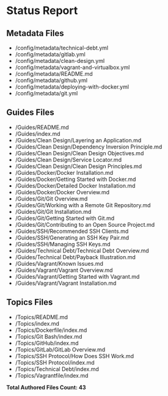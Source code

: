 # Status Report

## Metadata Files

  - /config/metadata/technical-debt.yml  
  - /config/metadata/gitlab.yml  
  - /config/metadata/clean-design.yml  
  - /config/metadata/vagrant-and-virtualbox.yml  
  - /config/metadata/README.md  
  - /config/metadata/github.yml  
  - /config/metadata/deploying-with-docker.yml  
  - /config/metadata/git.yml  

## Guides Files

  - /Guides/README.md  
  - /Guides/index.md  
  - /Guides/Clean Design/Layering an Application.md  
  - /Guides/Clean Design/Dependency Inversion Principle.md  
  - /Guides/Clean Design/Clean Design Objectives.md  
  - /Guides/Clean Design/Service Locator.md  
  - /Guides/Clean Design/Clean Design Principles.md  
  - /Guides/Docker/Docker Installation.md  
  - /Guides/Docker/Getting Started with Docker.md  
  - /Guides/Docker/Detailed Docker Installation.md  
  - /Guides/Docker/Docker Overview.md  
  - /Guides/Git/Git Overview.md  
  - /Guides/Git/Working with a Remote Git Repository.md  
  - /Guides/Git/Git Installation.md  
  - /Guides/Git/Getting Started with Git.md  
  - /Guides/Git/Contributing to an Open Source Project.md  
  - /Guides/SSH/Recommended SSH Clients.md  
  - /Guides/SSH/Generating an SSH Key Pair.md  
  - /Guides/SSH/Managing SSH Keys.md  
  - /Guides/Technical Debt/Technical Debt Overview.md  
  - /Guides/Technical Debt/Payback Illustration.md  
  - /Guides/Vagrant/Known Issues.md  
  - /Guides/Vagrant/Vagrant Overview.md  
  - /Guides/Vagrant/Getting Started with Vagrant.md  
  - /Guides/Vagrant/Vagrant Installation.md  

## Topics Files

  - /Topics/README.md  
  - /Topics/index.md  
  - /Topics/Dockerfile/index.md  
  - /Topics/Git Bash/index.md  
  - /Topics/GitHub/index.md  
  - /Topics/GitLab/GitLab Overview.md  
  - /Topics/SSH Protocol/How Does SSH Work.md  
  - /Topics/SSH Protocol/index.md  
  - /Topics/Technical Debt/index.md  
  - /Topics/Vagrantfile/index.md  


  **Total Authored Files Count: 43**